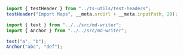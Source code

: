 ```ts eval --out=md --hide
import { testHeader } from "../ts-utils/test-headers";
testHeader("Import Maps", __meta.srcUrl + __meta.inputPath, 20);
```

```ts eval
import { text } from "../../src/md-writer";
import { Anchor } from "../../src/md-writer";
```

```ts eval
text("a", "b");
Anchor("abc", "def");
```
